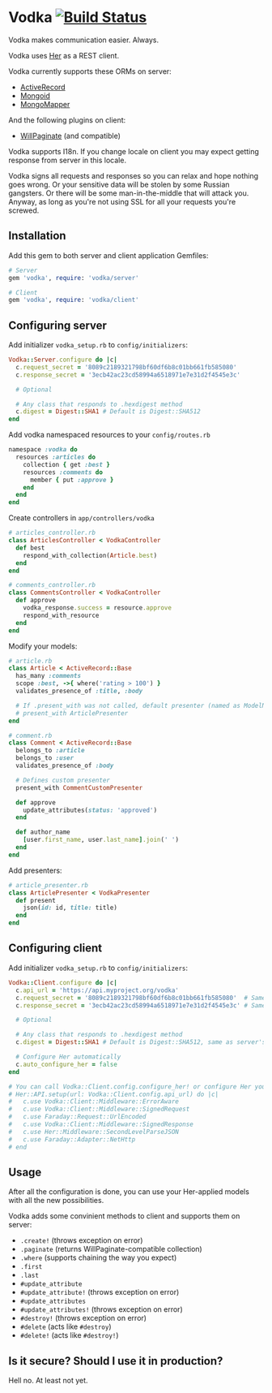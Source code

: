 # Vodka [![Build Status](https://travis-ci.org/magnolia-fan/vodka.png)](https://travis-ci.org/magnolia-fan/vodka)
Vodka makes communication easier. Always.

Vodka uses [Her](https://github.com/remiprev/her) as a REST client.

Vodka currently supports these ORMs on server:
- [ActiveRecord](https://github.com/rails/rails/tree/master/activerecord)
- [Mongoid](https://github.com/mongoid/mongoid)
- [MongoMapper](https://github.com/jnunemaker/mongomapper)

And the following plugins on client:
- [WillPaginate](https://github.com/mislav/will_paginate) (and compatible)

Vodka supports I18n. If you change locale on client you may expect getting response from server in this locale.

Vodka signs all requests and responses so you can relax and hope nothing goes wrong. Or your sensitive data will be stolen by some Russian gangsters. Or there will be some man-in-the-middle that will attack you. Anyway, as long as you're not using SSL for all your requests you're screwed.

## Installation
Add this gem to both server and client application Gemfiles:
```ruby
# Server
gem 'vodka', require: 'vodka/server'

# Client
gem 'vodka', require: 'vodka/client'
```

## Configuring server
Add initializer `vodka_setup.rb` to `config/initializers`:

```ruby
Vodka::Server.configure do |c|
  c.request_secret = '8089c2189321798bf60df6b8c01bb661fb585080'
  c.response_secret = '3ecb42ac23cd58994a6518971e7e31d2f4545e3c'

  # Optional

  # Any class that responds to .hexdigest method
  c.digest = Digest::SHA1 # Default is Digest::SHA512
end
```

Add vodka namespaced resources to your `config/routes.rb`
```ruby
namespace :vodka do
  resources :articles do
    collection { get :best }
    resources :comments do
      member { put :approve }
    end
  end
end
```

Create controllers in `app/controllers/vodka`
```ruby
# articles_controller.rb
class ArticlesController < VodkaController
  def best
    respond_with_collection(Article.best)
  end
end

# comments_controller.rb
class CommentsController < VodkaController
  def approve
    vodka_response.success = resource.approve
    respond_with_resource
  end
end
```

Modify your models:
```ruby
# article.rb
class Article < ActiveRecord::Base
  has_many :comments
  scope :best, ->{ where('rating > 100') }
  validates_presence_of :title, :body

  # If .present_with was not called, default presenter (named as ModelNamePresenter) will be used
  # present_with ArticlePresenter
end

# comment.rb
class Comment < ActiveRecord::Base
  belongs_to :article
  belongs_to :user
  validates_presence_of :body

  # Defines custom presenter
  present_with CommentCustomPresenter

  def approve
    update_attributes(status: 'approved')
  end

  def author_name
    [user.first_name, user.last_name].join(' ')
  end
end
```

Add presenters:
```ruby
# article_presenter.rb
class ArticlePresenter < VodkaPresenter
  def present
    json(id: id, title: title)
  end
end
```

## Configuring client
Add initializer `vodka_setup.rb` to `config/initializers`:

```ruby
Vodka::Client.configure do |c|
  c.api_url = 'https://api.myproject.org/vodka'
  c.request_secret = '8089c2189321798bf60df6b8c01bb661fb585080'  # Same as server's
  c.response_secret = '3ecb42ac23cd58994a6518971e7e31d2f4545e3c' # Same as server's

  # Optional

  # Any class that responds to .hexdigest method
  c.digest = Digest::SHA1 # Default is Digest::SHA512, same as server's

  # Configure Her automatically
  c.auto_configure_her = false
end

# You can call Vodka::Client.config.configure_her! or configure Her yourself
# Her::API.setup(url: Vodka::Client.config.api_url) do |c|
#   c.use Vodka::Client::Middleware::ErrorAware
#   c.use Vodka::Client::Middleware::SignedRequest
#   c.use Faraday::Request::UrlEncoded
#   c.use Vodka::Client::Middleware::SignedResponse
#   c.use Her::Middleware::SecondLevelParseJSON
#   c.use Faraday::Adapter::NetHttp
# end
```

## Usage
After all the configuration is done, you can use your Her-applied models with all the new possibilities.

Vodka adds some convinient methods to client and supports them on server:
- `.create!` (throws exception on error)
- `.paginate` (returns WillPaginate-compatible collection)
- `.where` (supports chaining the way you expect)
- `.first`
- `.last`
- `#update_attribute`
- `#update_attribute!` (throws exception on error)
- `#update_attributes`
- `#update_attributes!` (throws exception on error)
- `#destroy!` (throws exception on error)
- `#delete` (acts like `#destroy`)
- `#delete!` (acts like `#destroy!`)

## Is it secure? Should I use it in production?
Hell no. At least not yet.
